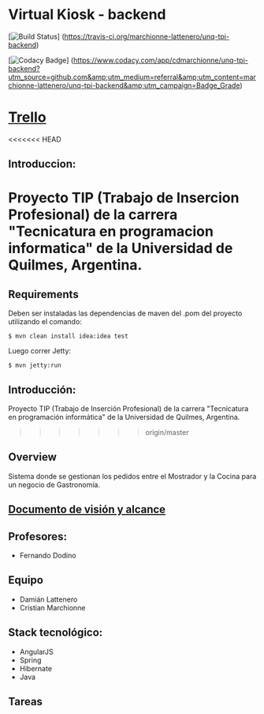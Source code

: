 # Virtual Kiosk - backend

[![Build Status](https://travis-ci.org/marchionne-lattenero/unq-tpi-backend.svg?branch=master)]
(https://travis-ci.org/marchionne-lattenero/unq-tpi-backend)

[![Codacy Badge](https://api.codacy.com/project/badge/Grade/b3b7c19d1e70485e8a3bcfa1b86b516f)]
(https://www.codacy.com/app/cdmarchionne/unq-tpi-backend?utm_source=github.com&amp;utm_medium=referral&amp;utm_content=marchionne-lattenero/unq-tpi-backend&amp;utm_campaign=Badge_Grade)


# [Trello](https://trello.com/tip33)

<<<<<<< HEAD
## Introduccion:

Proyecto TIP (Trabajo de Insercion Profesional) de la carrera "Tecnicatura en programacion informatica" de la Universidad de Quilmes, Argentina.
=======
## Requirements
Deben ser instaladas las dependencias de maven del .pom del proyecto utilizando el comando:

    $ mvn clean install idea:idea test
    
Luego correr Jetty:

    $ mvn jetty:run

## Introducción:

Proyecto TIP (Trabajo de Inserción Profesional) de la carrera "Tecnicatura en programación informática" de la Universidad de Quilmes, Argentina.
>>>>>>> origin/master


## Overview

Sistema donde se gestionan los pedidos entre el Mostrador y la Cocina para un negocio de Gastronomía.

## [Documento de visión y alcance](https://docs.google.com/document/d/11ltOdQpJIYP780u66CZWnH5IhheOQw1dFQctRVm2xk4/edit?usp=sharing)

## Profesores:

* Fernando Dodino

## Equipo

+ Damián Lattenero
+ Cristian Marchionne

## Stack tecnológico:
+ AngularJS
+ Spring
+ Hibernate
+ Java

## Tareas


